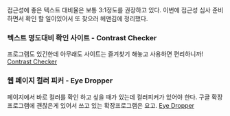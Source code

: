 접근성에 좋은 텍스트 대비율은 보통 3:1정도를 권장하고 있다. 이번에 접근성 심사 준비하면서 확인 할 일이있어서 또 찾으러 헤맨김에 정리했다.

### 텍스트 명도대비 확인 사이트 - Contrast Checker
프로그램도 있긴한데 아무래도 사이트는 즐겨찾기 해놓고 사용하면 편리하니까!
[Contrast Checker](https://webaim.org/resources/contrastchecker/)

 
### 웹 페이지 컬러 피커 - Eye Dropper
페이지에서 바로 컬러를 확인 하고 싶을 때가 있는데 컬러피커가 있어야 한다.
구글 확장 프로그램에 괜찮은게 있어서 쓰고 있는 확장프로그램은 요고.
[Eye Dropper](https://chrome.google.com/webstore/detail/eye-dropper/hmdcmlfkchdmnmnmheododdhjedfccka?hl=ko)

 
